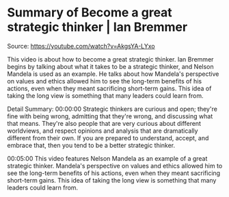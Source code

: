 # Summary of Become a great strategic thinker | Ian Bremmer

Source: https://youtube.com/watch?v=AkgsYA-LYxo

This video is about how to become a great strategic thinker. Ian Bremmer begins by talking about what it takes to be a strategic thinker, and Nelson Mandela is used as an example. He talks about how Mandela's perspective on values and ethics allowed him to see the long-term benefits of his actions, even when they meant sacrificing short-term gains. This idea of taking the long view is something that many leaders could learn from.

Detail Summary: 
00:00:00
Strategic thinkers are curious and open; they're fine with being wrong, admitting that they're wrong, and discussing what that means. They're also people that are very curious about different worldviews, and respect opinions and analysis that are dramatically different from their own. If you are prepared to understand, accept, and embrace that, then you tend to be a better strategic thinker.

00:05:00
This video features Nelson Mandela as an example of a great strategic thinker. Mandela's perspective on values and ethics allowed him to see the long-term benefits of his actions, even when they meant sacrificing short-term gains. This idea of taking the long view is something that many leaders could learn from.

